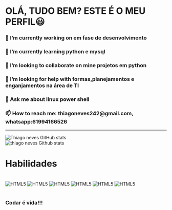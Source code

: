<!DOCTYPE html>
<html>
<head>
    
</head>
<body>
    <div>
        <h1> OLÁ, TUDO BEM? ESTE É O MEU PERFIL😃 </h1>
        <p></p>
        <h3>
            🔭 I’m currently working on em fase de desenvolvimento
        </h3>
        <h3>
            🌱 I’m currently learning python e mysql
        </h3>
        <h3>
            👯 I’m looking to collaborate on mine projetos em python
        </h3>
        <h3>
            🤔 I’m looking for help with formas,planejamentos e enganjamentos na área de TI
        </h3>
        <h3>
            💬 Ask me about linux power shell
        </h3> 
        <h3>
            📫 How to reach me: thiagoneves242@gmail.com, whatsapp:61994166526
        </h3>
    </div><hr>

![Thiago neves GitHub stats](https://github-readme-stats.vercel.app/api?username=ThiagoNeves&show_icons=true&theme=dark)
<br/>
![thiago neves Github stats](https://github-readme-stats.vercel.app/api/top-langs/?username=thiagoneves242&theme=dark)
<h1>Habilidades</h1>

<div style="display: inline_block"><br/>
    <img alt="HTML5" align="center" src="https://img.shields.io/badge/HTML5-E34F26?style=for-the-badge&logo=html5&logoColor=white"/>
    <img alt="HTML5" align="center" src="https://img.shields.io/badge/JavaScript-F7DF1E?style=for-the-badge&logo=javascript&logoColor=black"/>
    <img alt="HTML5" align="center" src="https://img.shields.io/badge/Python-14354C?style=for-the-badge&logo=python&logoColor=white"/>
    <img alt="HTML5" align="center" src="https://img.shields.io/badge/Java-ED8B00?style=for-the-badge&logo=java&logoColor=white"/>
    <img alt="HTML5" align="center" src="https://img.shields.io/badge/CSS3-1572B6?style=for-the-badge&logo=css3&logoColor=white"/>
    <img alt="HTML5" align="center" src="https://img.shields.io/badge/MySQL-00000F?style=for-the-badge&logo=mysql&logoColor=white"/>
</div><br/>
<h3>
    Codar é vida!!!
</h3>
</body>
</html>
